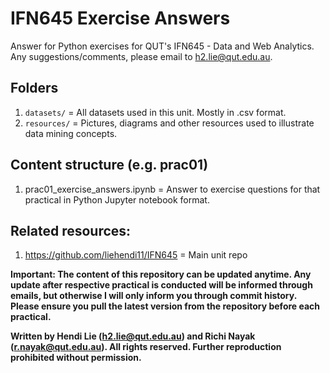 # IFN645 Exercise Answers
Answer for Python exercises for QUT\'s IFN645 - Data and Web Analytics. Any suggestions/comments, please email to h2.lie@qut.edu.au.

## Folders
1. `datasets/` = All datasets used in this unit. Mostly in .csv format.
2. `resources/` = Pictures, diagrams and other resources used to illustrate data mining concepts.

## Content structure (e.g. prac01)
1. prac01_exercise_answers.ipynb = Answer to exercise questions for that practical in Python Jupyter notebook format.

## Related resources:
1. https://github.com/liehendi11/IFN645 = Main unit repo

**Important: The content of this repository can be updated anytime. Any update after respective practical is conducted will be informed through emails, but otherwise I will only inform you through commit history. Please ensure you pull the latest version from the repository before each practical.**

**Written by Hendi Lie (h2.lie@qut.edu.au) and Richi Nayak (r.nayak@qut.edu.au). All rights reserved. Further reproduction prohibited without permission.**